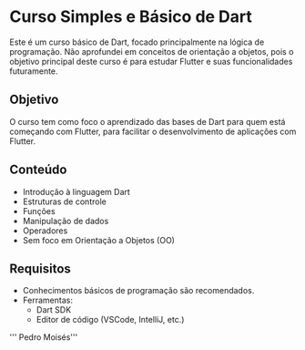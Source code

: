 # Curso Simples e Básico de Dart

Este é um curso básico de Dart, focado principalmente na lógica de programação. Não aprofundei em conceitos de orientação a objetos, pois o objetivo principal deste curso é para estudar Flutter e suas funcionalidades futuramente.

## Objetivo

O curso tem como foco o aprendizado das bases de Dart para quem está começando com Flutter, para facilitar o desenvolvimento de aplicações com Flutter.

## Conteúdo

- Introdução à linguagem Dart
- Estruturas de controle
- Funções
- Manipulação de dados
- Operadores
- Sem foco em Orientação a Objetos (OO)

## Requisitos

- Conhecimentos básicos de programação são recomendados.
- Ferramentas:
  - Dart SDK
  - Editor de código (VSCode, IntelliJ, etc.)

''' Pedro Moisés'''